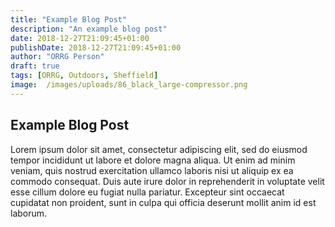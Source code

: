 ```yaml
---
title: "Example Blog Post"
description: "An example blog post"
date: 2018-12-27T21:09:45+01:00
publishDate: 2018-12-27T21:09:45+01:00
author: "ORRG Person"
draft: true
tags: [ORRG, Outdoors, Sheffield]
image:  /images/uploads/86_black_large-compressor.png
---
```


## Example Blog Post

Lorem ipsum dolor sit amet, consectetur adipiscing elit, sed do eiusmod tempor
incididunt ut labore et dolore magna aliqua. Ut enim ad minim veniam, quis
nostrud exercitation ullamco laboris nisi ut aliquip ex ea commodo
consequat. Duis aute irure dolor in reprehenderit in voluptate velit esse
cillum dolore eu fugiat nulla pariatur. Excepteur sint occaecat cupidatat non
proident, sunt in culpa qui officia deserunt mollit anim id est laborum.
